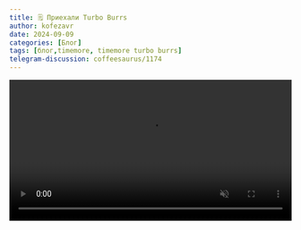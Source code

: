 ```yaml
---
title: 🗒 Приехали Turbo Burrs
author: kofezavr
date: 2024-09-09
categories: [Блог]
tags: [блог,timemore, timemore turbo burrs]
telegram-discussion: coffeesaurus/1174
--- 
```

<video width="100%" preload="auto" muted controls>
    <source src="/assets/img/posts/24/09/anons.mov" type="video/mp4"/>
</video>